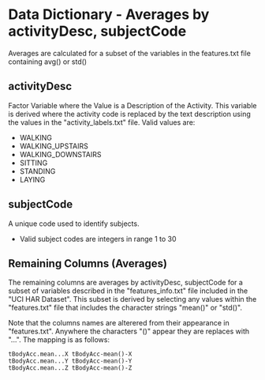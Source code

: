 # Data Dictionary - Averages by activityDesc, subjectCode

Averages are calculated for a subset of the variables in the features.txt file containing avg() or std()

## activityDesc

Factor Variable where the Value is a Description of the Activity.  This variable is derived where the activity code is replaced by the text description using the values in the "activity_labels.txt" file.  Valid values are:

+ WALKING
+ WALKING_UPSTAIRS
+ WALKING_DOWNSTAIRS
+ SITTING
+ STANDING
+ LAYING

## subjectCode

A unique code used to identify subjects.

+ Valid subject codes are integers in range 1 to 30

## Remaining Columns (Averages)

The remaining columns are averages by activityDesc, subjectCode for a subset of variables described in the "features_info.txt" file included in the "UCI HAR Dataset".  This subset is derived by selecting any values within the "features.txt" file that includes the character
strings "mean()" or "std()".

Note that the columns names are alterered from their appearance in "features.txt".  Anywhere the characters "()" appear
they are replaces with "...".  The mapping is as follows:


    tBodyAcc.mean...X tBodyAcc-mean()-X
    tBodyAcc.mean...Y tBodyAcc-mean()-Y
    tBodyAcc.mean...Z tBodyAcc-mean()-Z
